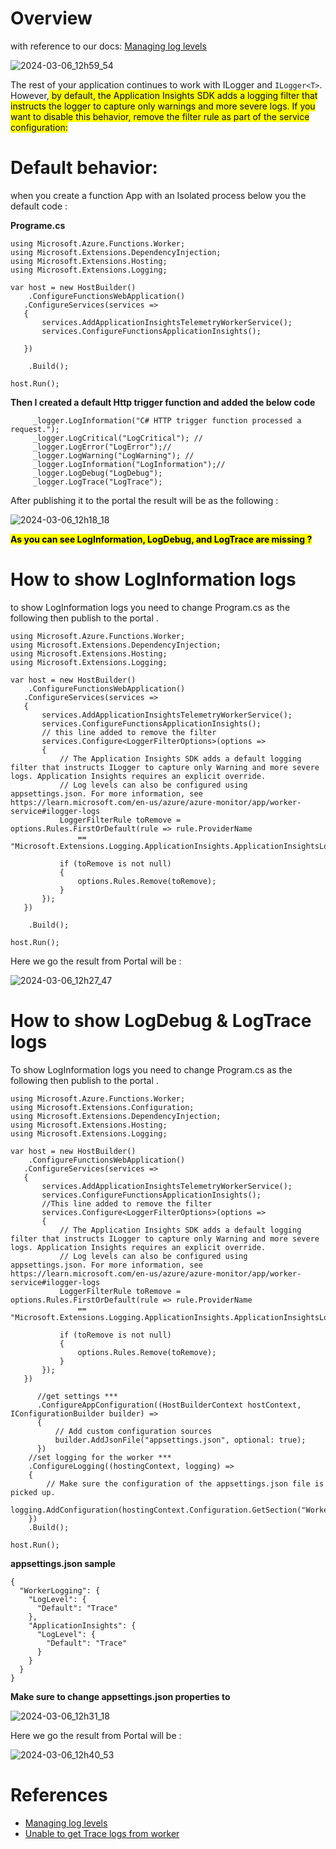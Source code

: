 # Overview 
with reference to our docs: [Managing log levels
](https://learn.microsoft.com/en-us/azure/azure-functions/dotnet-isolated-process-guide?tabs=linux#managing-log-levels)


![2024-03-06_12h59_54](https://github.com/Aghyad85/DotNetisolatedmissinglogs/assets/54501053/096d1e72-2d89-4272-9a73-a9e9ecec2d66)

The rest of your application continues to work with ILogger and `ILogger<T>`. However,<mark> by default, the Application Insights SDK adds a logging filter that instructs the logger to capture only warnings and more severe logs. If you want to disable this behavior, remove the filter rule as part of the service configuration:</mark>

# Default behavior: 

when you create a function App with an Isolated process below you the default code : 

**Programe.cs**
```
using Microsoft.Azure.Functions.Worker;
using Microsoft.Extensions.DependencyInjection;
using Microsoft.Extensions.Hosting;
using Microsoft.Extensions.Logging;

var host = new HostBuilder()
    .ConfigureFunctionsWebApplication()
   .ConfigureServices(services =>
   {
       services.AddApplicationInsightsTelemetryWorkerService();
       services.ConfigureFunctionsApplicationInsights();
   
   })

    .Build();

host.Run();
```

**Then I created a default Http trigger function and added the below code** 


```
     _logger.LogInformation("C# HTTP trigger function processed a request.");
     _logger.LogCritical("LogCritical"); // 
     _logger.LogError("LogError");//
     _logger.LogWarning("LogWarning"); //
     _logger.LogInformation("LogInformation");//
     _logger.LogDebug("LogDebug");
     _logger.LogTrace("LogTrace");
```

After publishing it to the portal the result will be as the following :

![2024-03-06_12h18_18](https://github.com/Aghyad85/DotNetisolatedmissinglogs/assets/54501053/e193829c-742c-42b3-9a7e-90c00335d322)


 <mark> **As you can see LogInformation, LogDebug, and LogTrace are missing ?** </mark>


# How to show LogInformation logs 
to show LogInformation logs you need to change Program.cs as the following then publish to the portal .


```
using Microsoft.Azure.Functions.Worker;
using Microsoft.Extensions.DependencyInjection;
using Microsoft.Extensions.Hosting;
using Microsoft.Extensions.Logging;

var host = new HostBuilder()
    .ConfigureFunctionsWebApplication()
   .ConfigureServices(services =>
   {
       services.AddApplicationInsightsTelemetryWorkerService();
       services.ConfigureFunctionsApplicationInsights();
       // this line added to remove the filter 
       services.Configure<LoggerFilterOptions>(options =>
       {
           // The Application Insights SDK adds a default logging filter that instructs ILogger to capture only Warning and more severe logs. Application Insights requires an explicit override.
           // Log levels can also be configured using appsettings.json. For more information, see https://learn.microsoft.com/en-us/azure/azure-monitor/app/worker-service#ilogger-logs
           LoggerFilterRule toRemove = options.Rules.FirstOrDefault(rule => rule.ProviderName
               == "Microsoft.Extensions.Logging.ApplicationInsights.ApplicationInsightsLoggerProvider");

           if (toRemove is not null)
           {
               options.Rules.Remove(toRemove);
           }
       });
   })

    .Build();

host.Run();
```

Here we go the result from Portal will be :

![2024-03-06_12h27_47](https://github.com/Aghyad85/DotNetisolatedmissinglogs/assets/54501053/a1497815-86e3-456f-bc5a-cd4515057122)


# How to show LogDebug & LogTrace logs 
To show LogInformation logs you need to change Program.cs as the following then publish to the portal .


```
using Microsoft.Azure.Functions.Worker;
using Microsoft.Extensions.Configuration;
using Microsoft.Extensions.DependencyInjection;
using Microsoft.Extensions.Hosting;
using Microsoft.Extensions.Logging;

var host = new HostBuilder()
    .ConfigureFunctionsWebApplication()
   .ConfigureServices(services =>
   {
       services.AddApplicationInsightsTelemetryWorkerService();
       services.ConfigureFunctionsApplicationInsights();
       //This line added to remove the filter 
       services.Configure<LoggerFilterOptions>(options =>
       {
           // The Application Insights SDK adds a default logging filter that instructs ILogger to capture only Warning and more severe logs. Application Insights requires an explicit override.
           // Log levels can also be configured using appsettings.json. For more information, see https://learn.microsoft.com/en-us/azure/azure-monitor/app/worker-service#ilogger-logs
           LoggerFilterRule toRemove = options.Rules.FirstOrDefault(rule => rule.ProviderName
               == "Microsoft.Extensions.Logging.ApplicationInsights.ApplicationInsightsLoggerProvider");

           if (toRemove is not null)
           {
               options.Rules.Remove(toRemove);
           }
       });
   })

      //get settings ***
      .ConfigureAppConfiguration((HostBuilderContext hostContext, IConfigurationBuilder builder) =>
      {
          // Add custom configuration sources
          builder.AddJsonFile("appsettings.json", optional: true);
      })
    //set logging for the worker ***
    .ConfigureLogging((hostingContext, logging) =>
    {
        // Make sure the configuration of the appsettings.json file is picked up.
        logging.AddConfiguration(hostingContext.Configuration.GetSection("WorkerLogging"));
    })
    .Build();

host.Run();
```

**appsettings.json sample** 


```
{
  "WorkerLogging": {
    "LogLevel": {
      "Default": "Trace"
    },
    "ApplicationInsights": {
      "LogLevel": {
        "Default": "Trace"
      }
    }
  }
}
```
 
**Make sure to change appsettings.json properties to** 

![2024-03-06_12h31_18](https://github.com/Aghyad85/DotNetisolatedmissinglogs/assets/54501053/59342953-2fdc-4963-884d-8159a16b552b)

Here we go the result from Portal will be :
 
![2024-03-06_12h40_53](https://github.com/Aghyad85/DotNetisolatedmissinglogs/assets/54501053/301c79b6-613f-42ad-9363-9b81c8a96599)



# References 
- [Managing log levels](https://learn.microsoft.com/en-us/azure/azure-functions/dotnet-isolated-process-guide?tabs=linux#managing-log-levels)
- [Unable to get Trace logs from worker](https://github.com/Azure/azure-functions-dotnet-worker/issues/2235)
